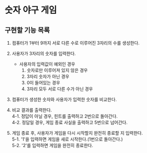 # 숫자 야구 게임

## 구현할 기능 목록
1. 컴퓨터가 1부터 9까지 서로 다른 수로 이루어진 3자리의 수를 생성한다.

2. 사용자가 3자리의 숫자를 입력한다.  
    - 사용자의 입력값이 예외인 경우  
        1) 숫자로만 이루어져 있지 않은 경우  
        2) 3자리 숫자가 아닌 경우  
        3) 0이 들어있는 경우  
        4) 3자리 모두 서로 다른 수가 아닌 경우  

3. 컴퓨터가 생성한 숫자와 사용자가 입력한 숫자를 비교한다.

4. 비교 결과를 출력한다.  
    4-1. 정답이 아닐 경우, 힌트를 출력하고 2번으로 돌아간다.  
    4-2. 정답일 경우, 게임 종료 사실을 출력하고 5번으로 넘어간다.  

5. 게임 종료 후, 사용자가 게임을 다시 시작할지 완전히 종료할 지 입력한다.  
    5-1. '1'을 입력하면 게임을 새로 시작한다.(1번으로 돌아간다.)  
    5-2. '2'를 입력하면 게임을 완전히 종료한다.  